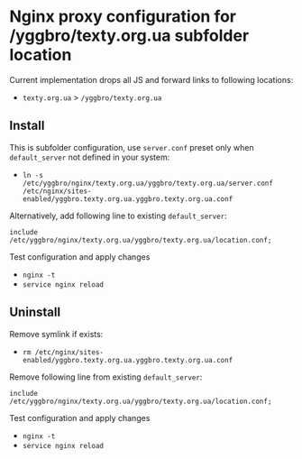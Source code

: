# Nginx proxy configuration for /yggbro/texty.org.ua subfolder location

Current implementation drops all JS and forward links to following locations:

* `texty.org.ua` > `/yggbro/texty.org.ua`

## Install

This is subfolder configuration, use `server.conf` preset only when `default_server` not defined in your system:

* `ln -s /etc/yggbro/nginx/texty.org.ua/yggbro/texty.org.ua/server.conf /etc/nginx/sites-enabled/yggbro.texty.org.ua.yggbro.texty.org.ua.conf`

Alternatively, add following line to existing `default_server`:

```
include /etc/yggbro/nginx/texty.org.ua/yggbro/texty.org.ua/location.conf;
```

Test configuration and apply changes

* `nginx -t`
* `service nginx reload`

## Uninstall

Remove symlink if exists:

* `rm /etc/nginx/sites-enabled/yggbro.texty.org.ua.yggbro.texty.org.ua.conf`

Remove following line from existing `default_server`:

```
include /etc/yggbro/nginx/texty.org.ua/yggbro/texty.org.ua/location.conf;
```

Test configuration and apply changes

* `nginx -t`
* `service nginx reload`